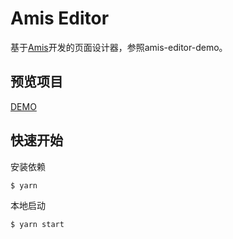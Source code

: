 # Amis Editor


基于[Amis](https://baidu.gitee.io/amis/zh-CN/docs/index)开发的页面设计器，参照amis-editor-demo。
​

## 预览项目
​[DEMO](https://rumunanfeng.github.io/amisEditor/dist)


## 快速开始


安装依赖


```bash
$ yarn
```


本地启动


```bash
$ yarn start
```
